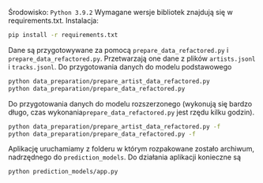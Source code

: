 Środowisko: `Python 3.9.2`
Wymagane wersje bibliotek znajdują się w requirements.txt. Instalacja:
```bash
pip install -r requirements.txt
```
Dane są przygotowywane za pomocą `prepare_data_refactored.py` i `prepare_data_refactored.py`. Przetwarzają one dane z plików `artists.jsonl` i `tracks.jsonl`.
Do przygotowania danych do modelu podstawowego
```bash
python data_preparation/prepare_artist_data_refactored.py
python data_preparation/prepare_data_refactored.py
```
Do przygotowania danych do modelu rozszerzonego (wykonują się bardzo długo, czas wykonania`prepare_data_refactored.py` jest rzędu kilku godzin).
```bash
python data_preparation/prepare_artist_data_refactored.py -f
python data_preparation/prepare_data_refactored.py -f
```
Aplikację uruchamiamy z folderu w którym rozpakowane zostało archiwum, nadrzędnego do `prediction_models`. Do działania aplikacji konieczne są 
```bash
python prediction_models/app.py
```